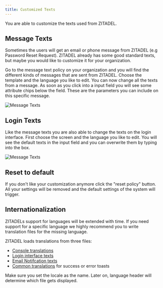 ```yaml
---
title: Customized Texts
---
```


You are able to customize the texts used from ZITADEL.

## Message Texts
Sometimes the users will get an email or phone message from ZITADEL (e.g Password Reset Request).
ZITADEL already has some good standard texts, but maybe you would like to customize it for your organization.

Go to the message text policy on your organization and you will find the different kinds of messages that are sent from ZITADEL. 
Choose the template and the language you like to edit. 
You can now change all the texts from a message. 
As soon as you click into a input field you will see some attribute chips below the field. 
These are the parameters you can include on this specific message.

![Message Texts](/img/console_message_texts.png)

## Login Texts

Like the message texts you are also able to change the texts on the login interface. 
First choose the screen and the language you like to edit. 
You will see the default texts in the input field and you can overwrite them by typing into the box.

![Message Texts](/img/console_login_texts.png)

## Reset to default

If you don't like your customization anymore click the "reset policy" button.
All your settings will be removed and the default settings of the system will trigger.

## Internationalization

ZITADELs support for languages will be extended with time. 
If you need support for a specific language we highly recommend you to write translation files for the missing language.

ZITADEL loads translations from three files:

 - [Console translations](https://github.com/caos/zitadel/tree/main/console/src/assets/i18n)
 - [Login interface texts](https://github.com/caos/zitadel/tree/main/internal/ui/login/static/i18n)
 - [Email Notifcation texts](https://github.com/caos/zitadel/tree/main/internal/notification/static/i18n)
 - [Common translations](https://github.com/caos/zitadel/tree/main/internal/static/i18n) for success or error toasts

 Make sure you set the locale as the name. Later on, language header will determine which file gets displayed.

